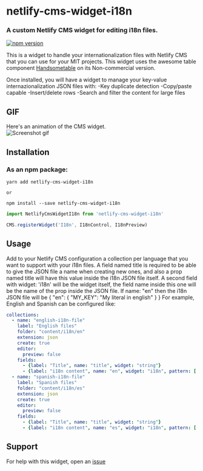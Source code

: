 # netlify-cms-widget-i18n

### A custom Netlify CMS widget for editing i18n files.

[![npm version](https://img.shields.io/npm/v/netlify-cms-widget-i18n)](https://www.npmjs.com/netlify-cms-widget-i18n)

This is a widget to handle your internationalization files with Netlify CMS that you can use for your MIT projects. This widget uses the awesome table component [Handsometable](https://handsontable.com/) on its Non-commercial version.

Once installed, you will have a widget to manage your key-value internazionalization JSON files with:
  -Key duplicate detection
  -Copy/paste capable
  -Insert/delete rows
  -Search and filter the content for large files


## GIF
Here's an animation of the CMS widget.  
![Screenshot gif](https://github.com/clarityai-eng/netlify-cms-widget-i18n/raw/main/netlifyWidgeti18n.gif)


## Installation

### As an npm package:

```shell
yarn add netlify-cms-widget-i18n

or

npm install --save netlify-cms-widget-i18n
```

```js
import NetlifyCmsWidgetI18n from 'netlify-cms-widget-i18n'

CMS.registerWidget('I18n', I18nControl, I18nPreview)
```

## Usage

Add to your Netlify CMS configuration a collection per language that you want to support with your i18n files.
A field named title is required to be able to give the JSON file a name when creating new ones, and also a prop named title will have this value inside the i18n JSON file itself.
A second field with widget: 'i18n' will be the widget itself, the field name inside this one will be the name of the prop inside the JSON file.
If name: "en" then the i18n JSON file will be
{
  "en": {
    "MY_KEY": "My literal in english"
  }
}
For example, English and Spanish can be configured like:

```yaml
collections:
  - name: "english-i18n-file"
    label: "English files"
    folder: "content/i18n/en"
    extension: json
    create: true
    editor:
      preview: false
    fields:
      - {label: "Title", name: "title", widget: "string"}
      - {label: "i18n content", name: "en", widget: "i18n", pattern: ['^(?!.*\.json$).*$','A JSON file name can have no spaces or special characters']}
  - name: "spanish-i18n-file"
    label: "Spanish files"
    folder: "content/i18n/es"
    extension: json
    create: true
    editor:
      preview: false
    fields:
      - {label: "Title", name: "title", widget: "string"}
      - {label: "i18n content", name: "es", widget: "i18n", pattern: ['^(?!.*\.json$).*$','A JSON file name can have no spaces or special characters']}
```


## Support

For help with this widget, open an [issue](https://github.com/clarityai-eng/netlify-cms-widget-i18n/issues)